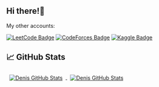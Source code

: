 ## Hi there!👋
My other accounts:

[![LeetCode Badge](https://img.shields.io/badge/LeetCode-profile-yellow)](https://leetcode.com/Shoichi_dl/)
[![CodeForces Badge](https://img.shields.io/badge/CodeForces-profile-red)](https://codeforces.com/profile/Shoichi)
[![Kaggle Badge](https://img.shields.io/badge/Kaggle-profile-blue)](https://www.kaggle.com/shoi4i)

## &#x1f4c8; GitHub Stats

<a href="https://github.com/lShoichil">
  <img align="center" style="margin:0.5rem" src="https://github-readme-stats.vercel.app/api?username=lShoichil&theme=gotham" alt="Denis GitHub Stats" />
</a>
<a href="https://github.com/lShoichil">
  <img align="center" style="margin:0.5rem" src="https://github-readme-streak-stats.herokuapp.com/?user=lShoichil&theme=gotham" alt="Denis GitHub Stats" />
</a>
